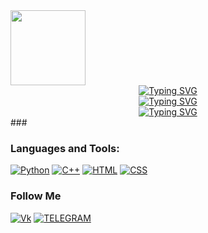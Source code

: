 <div id="header" >
  <img src = "https://media.giphy.com/media/OwK8oFeh9C46Y/giphy.gif?cid=ecf05e47p5xsacestt011a6uzo720zvvlptai2ljv4mmh083&ep=v1_gifs_search&rid=giphy.gif&ct=g" width = "120" align="center"/>
</div>

 <div class = "a" align="center">
 <a href="https://git.io/typing-svg"><img src="https://readme-typing-svg.demolab.com?font=Fira+Code&weight=450&size=30&pause=1000&color=6D9FFF&background=36FFF600&center=true&vCenter=true&width=740&lines=Hi,+call+me+NaoNao,+it's+more+convenient" alt="Typing SVG" /></a>
 </div> 

 <div class = "a" align="center">
 <a href="https://git.io/typing-svg"><img src="https://readme-typing-svg.demolab.com?font=Fira+Code&weight=450&size=30&pause=2000&color=6D9FFF&background=36FFF600&center=true&vCenter=true&width=940&lines=А+student+of+applied+computer+science" alt="Typing SVG" /></a>
</div>

 <div class = "a" align="center">
 <a href="https://git.io/typing-svg"><img src="https://readme-typing-svg.demolab.com?font=Fira+Code&weight=450&size=30&pause=3000&color=6D9FFF&background=36FFF600&center=true&vCenter=true&width=940&lines=Now+I’m+focusing+on+studying+at+the+university+and+want+to+delve+deeper+into+the+topic+of+car+programming" alt="Typing SVG" /></a>
</div>
### 

### Languages and Tools:
[![Python](https://shields.io/badge/-Python-1D405C?style=for-the-badge&logo=python&logoColor=fff)](https://www.python.org)
[![C++](https://shields.io/badge/-C++-659AD2?style=for-the-badge&logo=C%2b%2b&logoColor=fff)](https://www.w3schools.com/cpp/cpp_intro.asp)
[![HTML](https://shields.io/badge/-HTML-F16529?style=for-the-badge&logo=html5&logoColor=fff)](https://www.w3schools.com/html/)
[![CSS](https://shields.io/badge/-CSS-264DE4?style=for-the-badge&logo=css3&logoColor=fff)](https://www.w3schools.com/css/)

### Follow Me
[![Vk](https://shields.io/badge/-Vkontakte-0077FF?style=for-the-badge&logo=Vk&logoColor=fff)](https://vk.com/naonaogh)
[![TELEGRAM](https://shields.io/badge/-TELEGRAM-28A8E9?style=for-the-badge&logo=TELEGRAM&logoColor=fff)](https://t.me/naonaogh)
